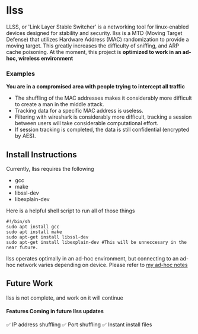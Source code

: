 # llss
LLSS, or 'Link Layer Stable Switcher' is a networking tool for linux-enabled devices designed for stability and security. llss is a MTD (Moving Target Defense) that utilizes Hardware Address (MAC) randomization to provide a moving target. This greatly increases the difficulty of sniffing, and ARP cache poisoning. At the moment, this project is **optimized to work in an ad-hoc, wireless environment**

### Examples
**You are in a compromised area with people trying to intercept all traffic**
* The shuffling of the MAC addresses makes it considerably more difficult to create a man in the middle attack.
* Tracking data for a specific MAC address is useless.
* Filtering with wireshark is considerably more difficult, tracking a session between users will take considerable computational effort.
* If session tracking is completed, the data is still confidential (encrypted by AES).

## Install Instructions
Currently, llss requires the following
* gcc
* make
* libssl-dev
* libexplain-dev

Here is a helpful shell script to run all of those things
```
#!/bin/sh
sudo apt install gcc
sudo apt install make
sudo apt-get install libssl-dev
sudo apt-get install libexplain-dev #This will be unneccesary in the near future.
```
llss operates optimally in an ad-hoc environment, but connecting to an ad-hoc network varies depending on device. Please refer to [my ad-hoc notes](/notes/ad-hoc.md)

## Future Work
llss is not complete, and work on it will continue
#### Features Coming in future llss updates
:white_check_mark: IP address shuffling
:white_check_mark: Port shuffling
:white_check_mark: Instant install files
